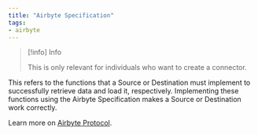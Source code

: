 ```yaml
---
title: "Airbyte Specification"
tags:
- airbyte
---
```

> [!info] Info
> 
> This is only relevant for individuals who want to create a connector.

This refers to the functions that a Source or Destination must implement to successfully retrieve data and load it, respectively. Implementing these functions using the Airbyte Specification makes a Source or Destination work correctly. 

Learn more on [Airbyte Protocol](https://docs.airbyte.com/understanding-airbyte/airbyte-protocol).